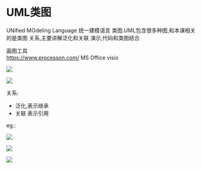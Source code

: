 # UML类图
UNified MOdeling Language  统一建模语言
类图.UML包含很多种图,和本课相关的是类图
关系,主要讲解泛化和关联
演示,代码和类图结合


画图工具  
https://www.processon.com/
MS Office visio


![](UML%E7%B1%BB%E5%9B%BE/5D64ACC9-1703-44D1-861B-82F162C146AE.png)

![](UML%E7%B1%BB%E5%9B%BE/23925CFF-BA81-40B2-8663-74AB517E76B5.png)


关系:
- 泛化,表示继承
- 关联 表示引用

eg.:


![](UML%E7%B1%BB%E5%9B%BE/C470E7DE-4A3A-446F-899A-ACFFBA66FA60.png)

![](UML%E7%B1%BB%E5%9B%BE/173D3885-9C26-414E-A4CD-E792125620DC.png)


![](UML%E7%B1%BB%E5%9B%BE/892B7140-3F82-4CEA-AD76-249EC6729D39.png)